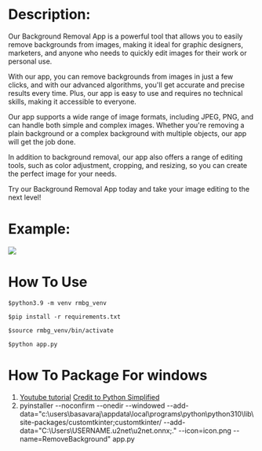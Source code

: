 # Description:
Our Background Removal App is a powerful tool that allows you to easily remove backgrounds from images, making it ideal for graphic designers, marketers, and anyone who needs to quickly edit images for their work or personal use.

With our app, you can remove backgrounds from images in just a few clicks, and with our advanced algorithms, you'll get accurate and precise results every time. Plus, our app is easy to use and requires no technical skills, making it accessible to everyone.

Our app supports a wide range of image formats, including JPEG, PNG, and can handle both simple and complex images. Whether you're removing a plain background or a complex background with multiple objects, our app will get the job done.

In addition to background removal, our app also offers a range of editing tools, such as color adjustment, cropping, and resizing, so you can create the perfect image for your needs.

Try our Background Removal App today and take your image editing to the next level!
# Example:
<img src="https://github.com/royaldevops/removebackground/blob/main/assets/0.png"/>

# How To Use
```
$python3.9 -m venv rmbg_venv
```
```
$pip install -r requirements.txt
```
```
$source rmbg_venv/bin/activate 
```
```
$python app.py
```
# How To Package For windows
1. [Youtube tutorial](https://www.youtube.com/watch?v=p3tSLatmGvU&t=803s) [Credit to Python Simplified](https://www.youtube.com/@PythonSimplified)
2. pyinstaller --noconfirm --onedir --windowed --add-data="c:\users\basavaraj\appdata\local\programs\python\python310\lib\site-packages/customtkinter;customtkinter/ --add-data="C:\Users\USERNAME\.u2net\u2net.onnx;." --icon=icon.png --name=RemoveBackground" app.py
